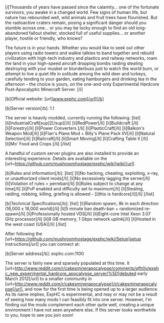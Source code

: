 [i]Thousands of years have passed since the calamity… one of the fortunate survivors, you awake in a changed world. Few signs of human life, but nature has rebounded well, wild animals and fruit trees have flourished. But the radioactive craters remain, posing a significant danger should you stumble across one… or you may be lucky enough to find an old long-abandoned fallout shelter, stocked full of useful supplies… or another player, hostile or friendly, who knows?

The future is in your hands. Whether you would like to seek out other players using radio towers and walkie talkies to band together and rebuild civilization with high-tech industry and plastics and railway networks, roam the land in your high-speed aircraft dropping bombs raiding stealing destroying with your musket or blunderbuss just to watch the world burn, or attempt to live a quiet life in solitude among the wild deer and turkeys, carefully tending to your garden, eating hamburgers and drinking tea in the afternoon – the choice is yours, on the one-and-only Experimental Hardcore Post-Apocalyptic Minecraft Server.
[/i]

[b]Official website: [url]www.exphc.com[/url][/b]

[b]Server version[/b]: 1.1

The server is heavily modded, currently running the following:
[list]
[li]IndustrialCraft[sup]2[/sup][/li]
[li]RedPower[/li]
[li]Buildcraft [/li]
[li]Forestry[/li]
[li]Power Converters [/li]
[li]PlasticCraft[/li]
[li]Balkon's Weapon Mod[/li]
[li]Flan's Plane Mod + Billy's Plane Pack IIV[/li]
[li]Natural Selection[/li]
[li]Railcraft[/li]
[li]Smart Moving[/li]
[li]Crafting Table II [/li]
[li]Mo' Food and Crops [/li]
[/list]

A handful of custom server plugins are also installed to provide an interesting experience. Details are available on the [url=https://github.com/mushroomhostage/exphc/wiki]wiki[/url].

[b]Rules and information[/b]:
[list]
[li]No hacking, cheating, exploiting, x-ray, or unauthorized client mods[/li]
[li]No excessively lagging the server[/li]
[li]Violation of rules = permban[/li]
[li]Rules subject to change at any time[/li]
[li]PvP enabled and difficulty set to maximum[/li]
[li]Stealing, raiding, robbing, killing, griefing is allowed - [i]this is hardcore[/i][/li]
[/list]

[b]Technical Specifications[/b]:
[list]
[li]Random spawn, 8k in each direction (16,000 x 16,000 world)[/li]
[li]5 minute ban death-ban + randomized re-spawn[/li]
[li]Professionally hosted VDS[/li]
[li]Eight-core Intel Xeon 3.07 GHz processor[/li]
[li]8 GB memory, 1 Gbps network uplink[/li]
[li]Hosted in the west coast (USA)[/li]
[/list]

After following the [url=https://github.com/mushroomhostage/exphc/wiki/Setup]setup instructions[/url] you can connect at:

[b]Server address[/b]: exphc.com:1100

The server is fairly new and sparsely populated at this time. It [url=http://www.reddit.com/r/cakesminerapocalypse/comments/qfh0v/exphc_new_experimental_hardcore_apocalypse_server/%5D]debuted early March 2012[/url] to a smaller community in [url=http://www.reddit.com/r/cakesminerapocalypse]/r/cakesminerapocalypse[/url], and now for the first time is being opened up to a larger audience. As its name implies, ExpHC is experimental, and may or may not be a result of seeing how many mods I can feasibly fit into one server. However, I'm finding out the mods complement each other quite well, creating a unique environment I have not seen anywhere else. If this server looks worthwhile to you, hope to see you join soon!
